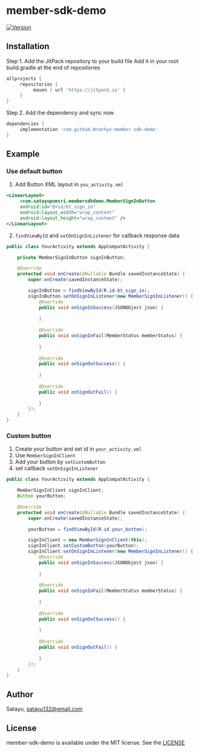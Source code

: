 # member-sdk-demo

[![Version](https://jitpack.io/v/Wrathys/member-sdk-demo.svg)](https://jitpack.io/#Wrathys/member-sdk-demo)

## Installation

Step 1. Add the JitPack repository to your build file
Add it in your root build.gradle at the end of repositories
```gradle
allprojects {
     repositories {
          maven { url 'https://jitpack.io' }
     }
}
```
Step 2. Add the dependency and sync now
```gradle
dependencies {
     implementation 'com.github.Wrathys:member-sdk-demo'
}
```

## Example

### Use default button
1.  Add Button XML layout in `you_activity.xml`
```xml
<LinearLayout>
     <com.satayupomsri.membersdkdemo.MemberSignInButton
     android:id="@+id/bt_sign_in"
     android:layout_width="wrap_content"
     android:layout_height="wrap_content" />
</LinearLayout>
```
2. `findViewById` and `setOnSignInListener` for callback response data
```java
public class YourActivity extends AppCompatActivity {

    private MemberSignInButton signInButton;

    @Override
    protected void onCreate(@Nullable Bundle savedInstanceState) {
        super.onCreate(savedInstanceState);

        signInButton = findViewById(R.id.bt_sign_in);
        signInButton.setOnSignInListener(new MemberSignInListener() {
            @Override
            public void onSignInSuccess(JSONObject json) {
    
            }
    
            @Override
            public void onSignInFail(MemberStatus memberStatus) {
    
            }
    
            @Override
            public void onSignOutSuccess() {
                
            }
                
            @Override
            public void onSignOutFail() {
                
            }
        });
    }
}
```

### Custom button
1. Create your button and set id in `your_activity.xml`
2. Use `MemberSignInClient`
3. Add your button by `setCustomButton`
4. set callback `setOnSignInListener`
```java
public class YourActivity extends AppCompatActivity {

    MemberSignInClient signInClient;
    Button yourButton;

    @Override
    protected void onCreate(@Nullable Bundle savedInstanceState) {
        super.onCreate(savedInstanceState);

        yourButton = findViewById(R.id.your_button);

        signInClient = new MemberSignInClient(this);
        signInClient.setCustomButton(yourButton);
        signInClient.setOnSignInListener(new MemberSignInListener() {
            @Override
            public void onSignInSuccess(JSONObject json) {
    
            }
    
            @Override
            public void onSignInFail(MemberStatus memberStatus) {
    
            }
    
            @Override
            public void onSignOutSuccess() {
                
            }
                
            @Override
            public void onSignOutFail() {
                
            }
        });
    }
}
```

## Author

Satayu, satayu132@gmail.com

## License

member-sdk-demo is available under the MIT license. See the [LICENSE](https://github.com/Wrathys/member-sdk-demo/blob/master/LICENSE)
